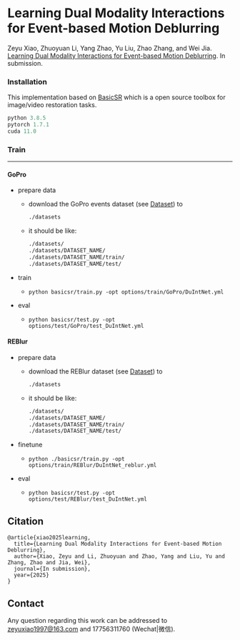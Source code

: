 Learning Dual Modality Interactions for Event-based Motion Deblurring
====
Zeyu Xiao, Zhuoyuan Li, Yang Zhao, Yu Liu, Zhao Zhang, and Wei Jia. [Learning Dual Modality Interactions for Event-based Motion Deblurring](xxx). In submission. <br/>


### Installation
This implementation based on [BasicSR](https://github.com/xinntao/BasicSR) which is a open source toolbox for image/video restoration tasks. 

```python
python 3.8.5
pytorch 1.7.1
cuda 11.0
```


### Train
---
#### GoPro

* prepare data
  
  * download the GoPro events dataset (see [Dataset](dataset_section)) to 
    ```bash
    ./datasets
    ```

  * it should be like:
  
    ```bash
    ./datasets/
    ./datasets/DATASET_NAME/
    ./datasets/DATASET_NAME/train/
    ./datasets/DATASET_NAME/test/
    ```

* train

  * ```python basicsr/train.py -opt options/train/GoPro/DuIntNet.yml ```

* eval
  * ```python basicsr/test.py -opt options/test/GoPro/test_DuIntNet.yml  ```
  

#### REBlur

* prepare data
  
  * download the REBlur dataset (see [Dataset](dataset_section)) to 
    ```bash
    ./datasets
    ```

  * it should be like:
  
    ```bash
    ./datasets/
    ./datasets/DATASET_NAME/
    ./datasets/DATASET_NAME/train/
    ./datasets/DATASET_NAME/test/
    ```

* finetune
  * ```python ./basicsr/train.py -opt options/train/REBlur/DuIntNet_reblur.yml```

* eval
  * ```python basicsr/test.py -opt options/test/REBlur/test_DuIntNet.yml ```
  


## Citation
```
@article{xiao2025learning,
  title={Learning Dual Modality Interactions for Event-based Motion Deblurring},
  author={Xiao, Zeyu and Li, Zhuoyuan and Zhao, Yang and Liu, Yu and Zhang, Zhao and Jia, Wei},
  journal={In submission},
  year={2025}
}
```

## Contact
Any question regarding this work can be addressed to zeyuxiao1997@163.com and 17756311760 (Wechat|微信).
